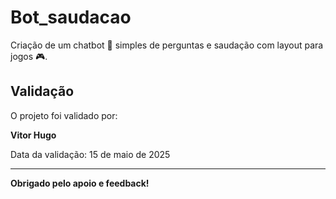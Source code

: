 # Bot_saudacao

Criação de um chatbot 🤖 simples de perguntas e saudação com layout para jogos 🎮.

## Validação

O projeto foi validado por:

**Vitor Hugo**

Data da validação: 15 de maio de 2025

---

<strong>Obrigado pelo apoio e feedback!</strong>

